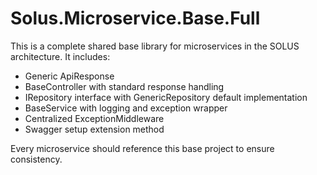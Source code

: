 # Solus.Microservice.Base.Full

This is a complete shared base library for microservices in the SOLUS architecture.
It includes:

- Generic ApiResponse<T>
- BaseController<T> with standard response handling
- IRepository<T> interface with GenericRepository<T> default implementation
- BaseService<T> with logging and exception wrapper
- Centralized ExceptionMiddleware
- Swagger setup extension method

Every microservice should reference this base project to ensure consistency.